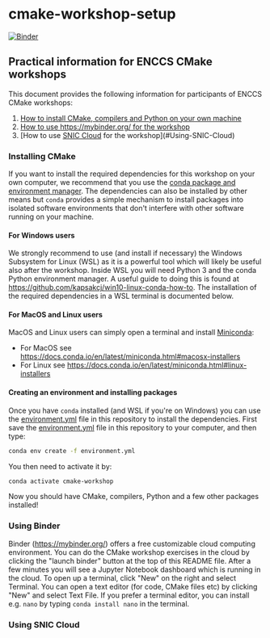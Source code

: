 # cmake-workshop-setup

[![Binder](https://mybinder.org/badge_logo.svg)](https://mybinder.org/v2/gh/ENCCS/cmake-workshop-setup/HEAD)

## Practical information for ENCCS CMake workshops

This document provides the following information for 
participants of ENCCS CMake workshops:

1. [How to install CMake, compilers and Python on your own machine](#Installing-CMake)
2. [How to use https://mybinder.org/ for the workshop](#Using-Binder)
3. [How to use [SNIC Cloud](https://cloud.snic.se/) for the workshop](#Using-SNIC-Cloud)

### Installing CMake

If you want to install the required dependencies for this workshop on 
your own computer, we recommend that you use the 
[conda package and environment manager](https://docs.conda.io/en/latest/).
The dependencies can also be installed by other means but `conda` provides 
a simple mechanism to install packages into isolated software environments 
that don't interfere with other software running on your machine.

#### For Windows users

We strongly recommend to use (and install if necessary) the Windows Subsystem for Linux (WSL)
as it is a powerful tool which will likely be useful also after the workshop. 
Inside WSL you will need Python 3 and the conda Python environment manager. 
A useful guide to doing this is found at https://github.com/kapsakcj/win10-linux-conda-how-to. 
The installation of the required dependencies in a WSL terminal is documented below.

#### For MacOS and Linux users

MacOS and Linux users can simply open a terminal and install 
[Miniconda](https://docs.conda.io/en/latest/miniconda.html):
- For MacOS see https://docs.conda.io/en/latest/miniconda.html#macosx-installers
- For Linux see https://docs.conda.io/en/latest/miniconda.html#linux-installers

#### Creating an environment and installing packages

Once you have `conda` installed (and WSL if you're on Windows) you can use the 
[environment.yml](environment.yml) file in this repository to install the dependencies.
First save the [environment.yml](environment.yml) file in this repository to your 
computer, and then type:

```bash
conda env create -f environment.yml
```

You then need to activate it by:

```bash
conda activate cmake-workshop
```

Now you should have CMake, compilers, Python and a few other packages installed!


### Using Binder

Binder (https://mybinder.org/) offers a free customizable cloud computing environment. You can do
the CMake workshop exercises in the cloud by clicking the "launch binder" button at the top of this README file. 
After a few minutes you will see a Jupyter Notebook dashboard which is running in the cloud. To open up a terminal, 
click "New" on the right and select Terminal. You can open a text editor (for code, CMake files etc) by clicking "New" 
and select Text File. If you prefer a terminal editor, you can install e.g. `nano` by typing `conda install nano` in the 
terminal.

### Using SNIC Cloud
